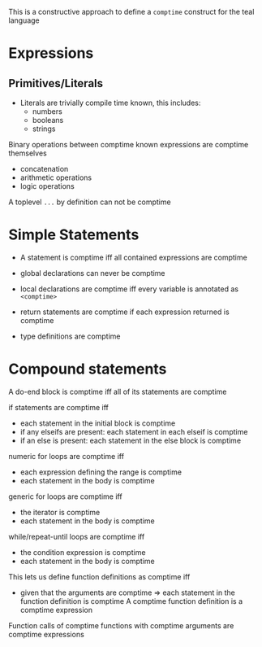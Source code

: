 
This is a constructive approach to define a `comptime` construct for the teal language

# Expressions
## Primitives/Literals
 - Literals are trivially compile time known, this includes:
    - numbers
    - booleans
    - strings

Binary operations between comptime known expressions are comptime themselves
 - concatenation
 - arithmetic operations
 - logic operations

A toplevel `...` by definition can not be comptime

# Simple Statements

- A statement is comptime iff all contained expressions are comptime
- global declarations can never be comptime
- local declarations are comptime iff every variable is annotated as `<comptime>`
- return statements are comptime if each expression returned is comptime

- type definitions are comptime

# Compound statements

A do-end block is comptime iff all of its statements are comptime

if statements are comptime iff
 - each statement in the initial block is comptime
 - if any elseifs are present: each statement in each elseif is comptime
 - if an else is present: each statement in the else block is comptime

numeric for loops are comptime iff
 - each expression defining the range is comptime
 - each statement in the body is comptime

generic for loops are comptime iff
 - the iterator is comptime
 - each statement in the body is comptime

while/repeat-until loops are comptime iff
 - the condition expression is comptime
 - each statement in the body is comptime

This lets us define function definitions as comptime iff
 - given that the arguments are comptime => each statement in the function definition is comptime
A comptime function definition is a comptime expression

Function calls of comptime functions with comptime arguments are comptime expressions

